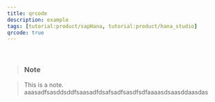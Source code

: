 ```yaml
---
title: qrcode
description: example
tags: [tutorial:product/sapHana, tutorial:product/hana_studio]
qrcode: true
---
```

&nbsp;

>### Note

>This is a note. aaasadfsasddsddfsaasadfdsafsadfsasdfsdfaaaasdsaasddaasdas
